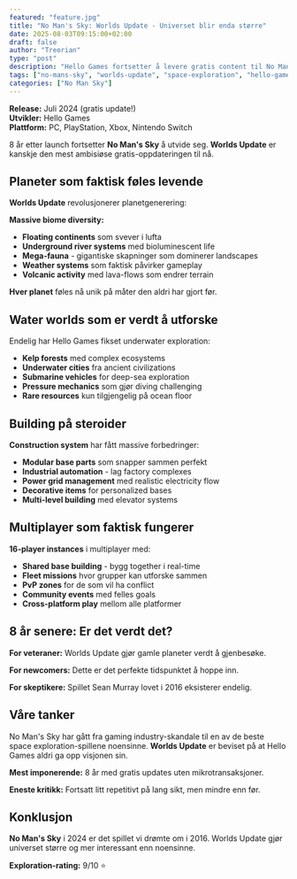 ```yaml
---
featured: "feature.jpg"
title: "No Man's Sky: Worlds Update - Universet blir enda større"
date: 2025-08-03T09:15:00+02:00
draft: false
author: "Treorian"
type: "post"
description: "Hello Games fortsetter å levere gratis content til No Man's Sky med Worlds update. Hva er nytt i det uendelige universet?"
tags: ["no-mans-sky", "worlds-update", "space-exploration", "hello-games", "free-dlc"]
categories: ["No Man Sky"]
---
```


**Release:** Juli 2024 (gratis update!)  
**Utvikler:** Hello Games  
**Plattform:** PC, PlayStation, Xbox, Nintendo Switch  

8 år etter launch fortsetter **No Man's Sky** å utvide seg. **Worlds Update** er kanskje den mest ambisiøse gratis-oppdateringen til nå.

## Planeter som faktisk føles levende

**Worlds Update** revolusjonerer planetgenerering:

**Massive biome diversity:**
- **Floating continents** som svever i lufta
- **Underground river systems** med bioluminescent life
- **Mega-fauna** - gigantiske skapninger som dominerer landscapes  
- **Weather systems** som faktisk påvirker gameplay
- **Volcanic activity** med lava-flows som endrer terrain

**Hver planet** føles nå unik på måter den aldri har gjort før.

## Water worlds som er verdt å utforske

Endelig har Hello Games fikset underwater exploration:
- **Kelp forests** med complex ecosystems
- **Underwater cities** fra ancient civilizations  
- **Submarine vehicles** for deep-sea exploration
- **Pressure mechanics** som gjør diving challenging
- **Rare resources** kun tilgjengelig på ocean floor

## Building på steroider

**Construction system** har fått massive forbedringer:
- **Modular base parts** som snapper sammen perfekt
- **Industrial automation** - lag factory complexes
- **Power grid management** med realistic electricity flow  
- **Decorative items** for personalized bases
- **Multi-level building** med elevator systems

## Multiplayer som faktisk fungerer

**16-player instances** i multiplayer med:
- **Shared base building** - bygg together i real-time
- **Fleet missions** hvor grupper kan utforske sammen
- **PvP zones** for de som vil ha conflict  
- **Community events** med felles goals
- **Cross-platform play** mellom alle platformer

## 8 år senere: Er det verdt det?

**For veteraner:** Worlds Update gjør gamle planeter verdt å gjenbesøke.

**For newcomers:** Dette er det perfekte tidspunktet å hoppe inn.

**For skeptikere:** Spillet Sean Murray lovet i 2016 eksisterer endelig.

## Våre tanker

No Man's Sky har gått fra gaming industry-skandale til en av de beste space exploration-spillene noensinne. **Worlds Update** er beviset på at Hello Games aldri ga opp visjonen sin.

**Mest imponerende:** 8 år med gratis updates uten mikrotransaksjoner.

**Eneste kritikk:** Fortsatt litt repetitivt på lang sikt, men mindre enn før.

## Konklusjon

**No Man's Sky** i 2024 er det spillet vi drømte om i 2016. Worlds Update gjør universet større og mer interessant enn noensinne.

**Exploration-rating:** 9/10 ⭐